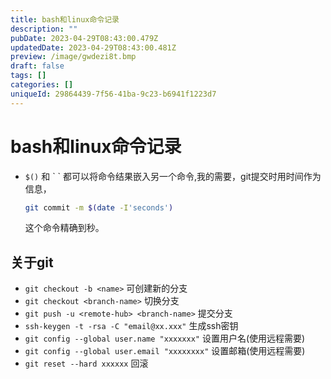 ```yaml
---
title: bash和linux命令记录
description: ""
pubDate: 2023-04-29T08:43:00.479Z
updatedDate: 2023-04-29T08:43:00.481Z
preview: /image/gwdezi8t.bmp
draft: false
tags: []
categories: []
uniqueId: 29864439-7f56-41ba-9c23-b6941f1223d7
---
```

# bash和linux命令记录

* `$()` 和  \` \` 都可以将命令结果嵌入另一个命令,我的需要，git提交时用时间作为信息，
    ~~~bash
    git commit -m $(date -I'seconds')
    ~~~
    这个命令精确到秒。

## 关于git

* `git checkout -b <name>` 可创建新的分支
* `git checkout <branch-name>` 切换分支
* `git push -u <remote-hub> <branch-name>` 提交分支
* `ssh-keygen -t -rsa -C "email@xx.xxx"` 生成ssh密钥
* `git config --global user.name "xxxxxxx"` 设置用户名(使用远程需要)
* `git config --global user.email "xxxxxxxx"` 设置邮箱(使用远程需要)
* `git reset --hard xxxxxx` 回滚